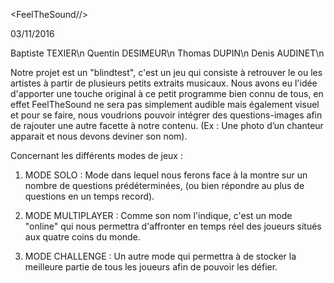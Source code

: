 <FeelTheSound//>

03/11/2016

Baptiste TEXIER\n
Quentin DESIMEUR\n
Thomas DUPIN\n
Denis AUDINET\n

Notre projet est un "blindtest", c'est un jeu qui consiste à retrouver le ou les artistes à partir de plusieurs petits extraits musicaux.
Nous avons eu l'idée d'apporter une touche original à ce petit programme bien connu de tous, en effet FeelTheSound ne sera pas simplement audible mais également visuel et pour se faire, nous voudrions pouvoir intégrer des questions-images afin de rajouter une autre facette à notre contenu.
(Ex : Une photo d’un chanteur apparait et nous devons deviner son nom).

Concernant les différents modes de jeux :

1) MODE SOLO : Mode dans lequel nous ferons face à la montre sur un nombre de questions prédéterminées, (ou bien répondre au plus de questions en un temps record).

2) MODE MULTIPLAYER : Comme son nom l'indique, c'est un mode "online" qui nous permettra d'affronter en temps réel des joueurs situés aux quatre coins du monde.

3) MODE CHALLENGE : Un autre mode qui permettra à <FeelTheSound/> de stocker la meilleure partie de tous les joueurs afin de pouvoir les défier.
